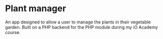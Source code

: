 # Plant manager

An app designed to allow a user to manage the plants in their vegetable garden. Built on a PHP backend for the PHP module during my iO Academy course.
